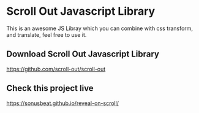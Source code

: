 # Scroll Out Javascript Library
This is an awesome JS Libray which you can combine with css transform, and translate, feel free to use it.

## Download Scroll Out Javascript Library
https://github.com/scroll-out/scroll-out

## Check this project live
https://sonusbeat.github.io/reveal-on-scroll/
